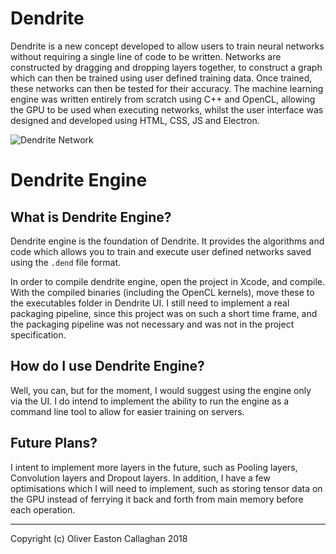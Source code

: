 # Dendrite
Dendrite is a new concept developed to allow users to train neural networks without requiring a single line of code to be written. Networks are constructed by dragging and dropping layers together, to construct a graph which can then be trained using user defined training data. Once trained, these networks can then be tested for their accuracy. The machine learning engine was written entirely from scratch using C++ and OpenCL, allowing the GPU to be used when executing networks, whilst the user interface was designed and developed using HTML, CSS, JS and Electron.

![Dendrite Network](http://olicallaghan.com/img/projects/dendrite.png)

# Dendrite Engine
## What is Dendrite Engine?
Dendrite engine is the foundation of Dendrite. It provides the algorithms and code which allows you to train and execute user defined networks saved using the `.dend` file format.

In order to compile dendrite engine, open the project in Xcode, and compile. With the compiled binaries (including the OpenCL kernels), move these to the executables folder in Dendrite UI. I still need to implement a real packaging pipeline, since this project was on such a short time frame, and the packaging pipeline was not necessary and was not in the project specification.

## How do I use Dendrite Engine?
Well, you can, but for the moment, I would suggest using the engine only via the UI. I do intend to implement the ability to run the engine as a command line tool to allow for easier training on servers.

## Future Plans?
I intent to implement more layers in the future, such as Pooling layers, Convolution layers and Dropout layers. In addition, I have a few optimisations which I will need to implement, such as storing tensor data on the GPU instead of ferrying it back and forth from main memory before each operation.

---

Copyright (c) Oliver Easton Callaghan 2018
